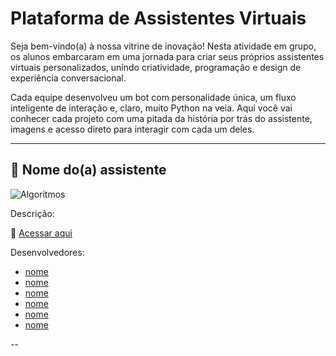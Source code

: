 # Plataforma de Assistentes Virtuais

Seja bem-vindo(a) à nossa vitrine de inovação!
Nesta atividade em grupo, os alunos embarcaram em uma jornada para criar seus próprios assistentes virtuais personalizados, unindo criatividade, programação e design de experiência conversacional.

Cada equipe desenvolveu um bot com personalidade única, um fluxo inteligente de interação e, claro, muito Python na veia. Aqui você vai conhecer cada projeto com uma pitada da história por trás do assistente, imagens e acesso direto para interagir com cada um deles.

---

## 🔹 Nome do(a) assistente

![Algoritmos](https://via.placeholder.com/400x200?text=Algoritmos+Básicos)

Descrição: 

🔗 [Acessar aqui](https://exemplo.com/atividade1)

Desenvolvedores:
- [nome](link)
- [nome](link)
- [nome](link)
- [nome](link)
- [nome](link)
- [nome](link)

--

